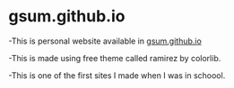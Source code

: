 # gsum.github.io
-This is personal website available in [gsum.github.io](https://gsum.github.io/)

-This is made using free theme called ramirez by colorlib.

-This is one of the first sites I made when I was in schoool.

